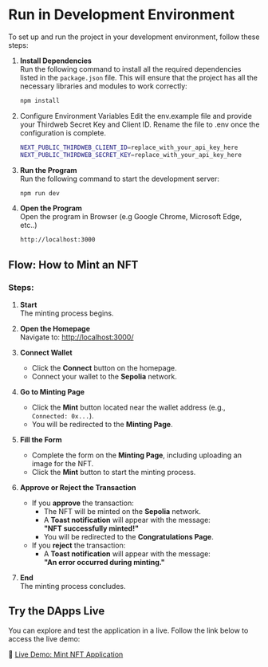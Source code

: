 # Run in Development Environment

To set up and run the project in your development environment, follow these steps:

1. **Install Dependencies**  
   Run the following command to install all the required dependencies listed in the `package.json` file. This will ensure that the project has all the necessary libraries and modules to work correctly:

   ```bash
   npm install
   ```
2. Configure Environment Variables
   Edit the env.example file and provide your Thirdweb Secret Key and Client ID. Rename the file to .env once the configuration is complete.
   ```bash
   NEXT_PUBLIC_THIRDWEB_CLIENT_ID=replace_with_your_api_key_here
   NEXT_PUBLIC_THIRDWEB_SECRET_KEY=replace_with_your_api_key_here
   ```
4. **Run the Program**  
   Run the following command to start the development server:

   ```bash
   npm run dev
   ```
5. **Open the Program**  
   Open the program in Browser (e.g Google Chrome, Microsoft Edge, etc..)
   ```bash
   http://localhost:3000
   ```

## Flow: How to Mint an NFT

### Steps:

1. **Start**  
   The minting process begins.

2. **Open the Homepage**  
   Navigate to: [http://localhost:3000/](http://localhost:3000/)

3. **Connect Wallet**  
   - Click the **Connect** button on the homepage.  
   - Connect your wallet to the **Sepolia** network.

4. **Go to Minting Page**  
   - Click the **Mint** button located near the wallet address (e.g., `Connected: 0x...`).  
   - You will be redirected to the **Minting Page**.

5. **Fill the Form**  
   - Complete the form on the **Minting Page**, including uploading an image for the NFT.  
   - Click the **Mint** button to start the minting process.

6. **Approve or Reject the Transaction**  
   - If you **approve** the transaction:
     - The NFT will be minted on the **Sepolia** network.  
     - A **Toast notification** will appear with the message:  
       **"NFT successfully minted!"**  
     - You will be redirected to the **Congratulations Page**.
   - If you **reject** the transaction:
     - A **Toast notification** will appear with the message:  
       **"An error occurred during minting."**

7. **End**  
   The minting process concludes.


## Try the DApps Live

You can explore and test the application in a live. Follow the link below to access the live demo:

🔗 [Live Demo: Mint NFT Application](https://demo-mint-nft.reyhanadr.com/)



